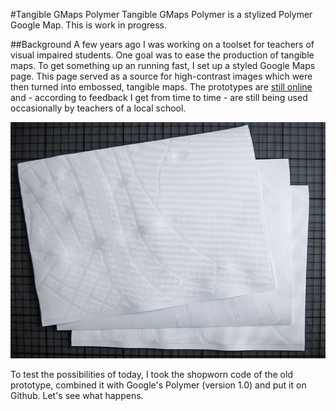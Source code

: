 #Tangible GMaps Polymer
Tangible GMaps Polymer is a stylized Polymer Google Map.
This is work in progress.

##Background
A few years ago I was working on a toolset for teachers of visual impaired students. One goal was to ease the production of tangible maps.
To get something up an running fast, I set up a styled Google Maps page. This page served as a source for high-contrast images which were then turned into embossed, tangible maps.
The prototypes are <a href="http://www.arminbwagner.com/audiokarte/info.html">still online</a> and - according to feedback I get from time to time - are still being used occasionally by teachers of a local school.

![Alt text](/tangible_maps.jpg?raw=true "tangible maps")

To test the possibilities of today, I took the shopworn code of the old prototype, combined it with Google's Polymer (version 1.0) and put it on Github. Let's see what happens.
